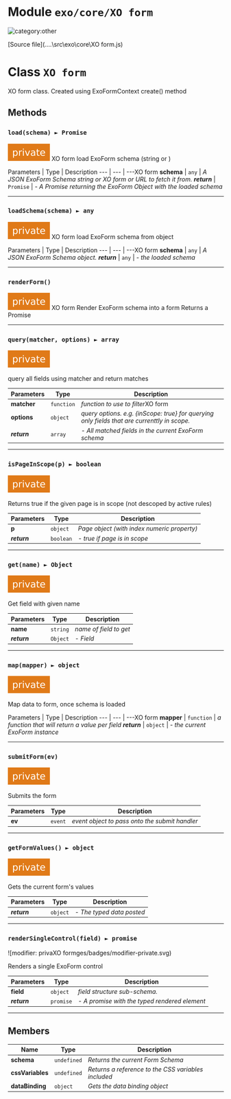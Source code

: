 # Module `exo/core/XO form`

![category:other](https://img.shields.io/badge/category-other-blue.svg?style=flat-square)



[Source file](..\..\src\exo\core\XO form.js)

# Class `XO form`

XO form class. 
Created using ExoFormContext create() method

## Methods

### `load(schema) ► Promise`

![modifier: private](images/badges/modifier-private.svg)
XO form
load ExoForm schema (string or )

Parameters | Type | Description
--- | --- | ---XO form
__schema__ | `any` | *A JSON ExoForm Schema string or XO form or URL to fetch it from.*
__*return*__ | `Promise` | *- A Promise returning the ExoForm Object with the loaded schema*

---

### `loadSchema(schema) ► any`

![modifier: private](images/badges/modifier-private.svg)
XO form
load ExoForm schema from object

Parameters | Type | Description
--- | --- | ---XO form
__schema__ | `any` | *A JSON ExoForm Schema object.*
__*return*__ | `any` | *- the loaded schema*

---

### `renderForm()`

![modifier: private](images/badges/modifier-private.svg)
XO form
Render ExoForm schema into a form
Returns a Promise

---

### `query(matcher, options) ► array`

![modifier: private](images/badges/modifier-private.svg)

query all fields using matcher and return matches

Parameters | Type | Description
--- | --- | ---
__matcher__ | `function` | *function to use to filter*XO form
__options__ | `object` | *query options. e.g. {inScope: true} for querying only fields that are currenttly in scope.*
__*return*__ | `array` | *- All matched fields in the current ExoForm schema*

---

### `isPageInScope(p) ► boolean`

![modifier: private](images/badges/modifier-private.svg)

Returns true if the given page is in scope (not descoped by active rules)

Parameters | Type | Description
--- | --- | ---
__p__ | `object` | *Page object (with index numeric property)*
__*return*__ | `boolean` | *- true if page is in scope*

---

### `get(name) ► Object`

![modifier: private](images/badges/modifier-private.svg)

Get field with given name

Parameters | Type | Description
--- | --- | ---
__name__ | `string` | *name of field to get*
__*return*__ | `Object` | *- Field*

---

### `map(mapper) ► object`

![modifier: private](images/badges/modifier-private.svg)

Map data to form, once schema is loaded

Parameters | Type | Description
--- | --- | ---XO form
__mapper__ | `function` | *a function that will return a value per field*
__*return*__ | `object` | *- the current ExoForm instance*

---

### `submitForm(ev)`

![modifier: private](images/badges/modifier-private.svg)

Submits the form

Parameters | Type | Description
--- | --- | ---
__ev__ | `event` | *event object to pass onto the submit handler*

---

### `getFormValues() ► object`

![modifier: private](images/badges/modifier-private.svg)

Gets the current form&#x27;s values

Parameters | Type | Description
--- | --- | ---
__*return*__ | `object` | *- The typed data posted*

---

### `renderSingleControl(field) ► promise`

![modifier: privaXO formges/badges/modifier-private.svg)

Renders a single ExoForm control

Parameters | Type | Description
--- | --- | ---
__field__ | `object` | *field structure sub-schema.*
__*return*__ | `promise` | *- A promise with the typed rendered element*

---

## Members

Name | Type | Description
--- | --- | ---
__schema__ | `undefined` | *Returns the current Form Schema*
__cssVariables__ | `undefined` | *Returns a reference to the CSS variables included*
__dataBinding__ | `object` | *Gets the data binding object*
